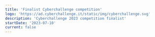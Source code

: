 ```yaml
---
title: 'Finalist Cyberchallenge competition'
logo: 'https://ad.cyberchallenge.it/static/img/cyberchallenge.svg'
description: 'Cyberchallenge 2023 competition finalist'
startDate: '2023-07-10'
current: false
---
```

